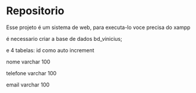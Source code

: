 # Repositorio

Esse projeto é um sistema de web, para executa-lo voce precisa do xampp

é necessario criar a base de dados bd_vinicius;

e 4 tabelas: 
id como auto increment

nome varchar 100

telefone varchar 100

email varchar 100
